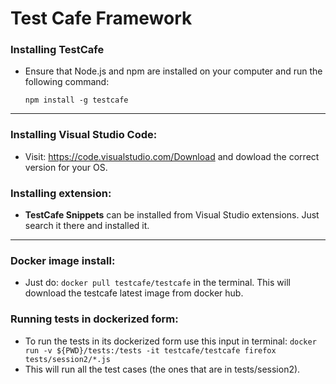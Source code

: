 # Test Cafe Framework

### Installing **TestCafe**
- Ensure that Node.js and npm are installed on your computer and run the following command: 

    `npm install -g testcafe`

--------
### Installing Visual Studio Code:
- Visit: https://code.visualstudio.com/Download and dowload the correct version for your OS.

### Installing extension:
- **TestCafe Snippets** can be installed from Visual Studio extensions. Just search it there and installed it.

----
### Docker image install:
- Just do:
`docker pull testcafe/testcafe` in the terminal. This will download the testcafe latest image from docker hub.

### Running tests in dockerized form:
- To run the tests in its dockerized form use this input in terminal: 
`docker run -v ${PWD}/tests:/tests -it testcafe/testcafe firefox tests/session2/*.js`
- This will run all the test cases (the ones that are in tests/session2).